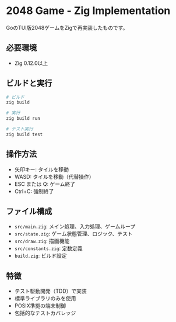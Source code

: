 # 2048 Game - Zig Implementation

GoのTUI版2048ゲームをZigで再実装したものです。

## 必要環境

- Zig 0.12.0以上

## ビルドと実行

```bash
# ビルド
zig build

# 実行
zig build run

# テスト実行
zig build test
```

## 操作方法

- 矢印キー: タイルを移動
- WASD: タイルを移動（代替操作）
- ESC または Q: ゲーム終了
- Ctrl+C: 強制終了

## ファイル構成

- `src/main.zig`: メイン処理、入力処理、ゲームループ
- `src/state.zig`: ゲーム状態管理、ロジック、テスト
- `src/draw.zig`: 描画機能
- `src/constants.zig`: 定数定義
- `build.zig`: ビルド設定

## 特徴

- テスト駆動開発（TDD）で実装
- 標準ライブラリのみを使用
- POSIX準拠の端末制御
- 包括的なテストカバレッジ